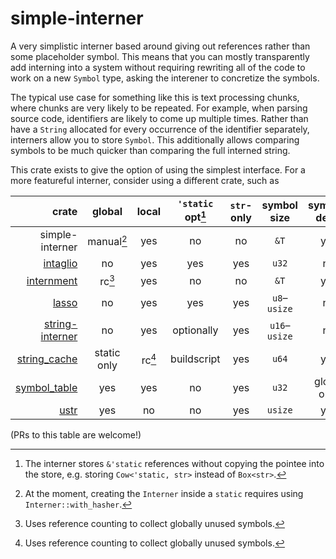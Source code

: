 # simple-interner

<!-- cargo-rdme start -->

A very simplistic interner based around giving out references rather than
some placeholder symbol. This means that you can mostly transparently add
interning into a system without requiring rewriting all of the code to work
on a new `Symbol` type, asking the interener to concretize the symbols.

The typical use case for something like this is text processing chunks,
where chunks are very likely to be repeated. For example, when parsing
source code, identifiers are likely to come up multiple times. Rather than
have a `String` allocated for every occurrence of the identifier separately,
interners allow you to store `Symbol`. This additionally allows comparing
symbols to be much quicker than comparing the full interned string.

This crate exists to give the option of using the simplest interface. For
a more featureful interner, consider using a different crate, such as

|             crate |    global   |  local | `'static` opt[^1] | `str`-only |  symbol size  | symbols deref |
| ----------------: | :---------: | :----: | :---------------: | :--------: | :-----------: | :-----------: |
|   simple-interner |  manual[^2] |   yes  |         no        |     no     |     `&T`      |      yes      |
|        [intaglio] |     no      |   yes  |         yes       |     yes    |     `u32`     |      no       |
|      [internment] |    rc[^3]   |   yes  |         no        |     no     |     `&T`      |      yes      |
|           [lasso] |     no      |   yes  |         yes       |     yes    | `u8`–`usize`  |      no       |
| [string-interner] |     no      |   yes  |     optionally    |     yes    | `u16`–`usize` |      no       |
|    [string_cache] | static only | rc[^3] |     buildscript   |     yes    |     `u64`     |      yes      |
|    [symbol_table] |     yes     |   yes  |         no        |     yes    |     `u32`     |  global only  |
|            [ustr] |     yes     |   no   |         no        |     yes    |    `usize`    |      yes      |

(PRs to this table are welcome!) <!-- crate must have seen activity in the last year -->

[^1]: The interner stores `&'static` references without copying the pointee
    into the store, e.g. storing `Cow<'static, str>` instead of `Box<str>`.

[^2]: At the moment, creating the `Interner` inside a `static` requires
    using `Interner::with_hasher`.

[^3]: Uses reference counting to collect globally unused symbols.

[intaglio]: https://lib.rs/crates/intaglio
[lasso]: https://lib.rs/crates/lasso
[internment]: https://lib.rs/crates/internment
[string-interner]: https://lib.rs/crates/string-interner
[string_cache]: https://lib.rs/crates/string_cache
[symbol_table]: https://lib.rs/crates/symbol_table
[ustr]: https://lib.rs/crates/ustr

<!-- cargo-rdme end -->


